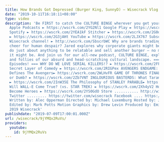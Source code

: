 ```yaml
---
title: How Brands Got Depressed (Burger King, SunnyD) – Wisecrack Vlog
date: "2019-10-11T16:18:11+08:00"
type: video
description: 'Be FIRST to catch the CULTURE BINGE wherever you get your podcasts!
  Apple Podcasts ► https://wscrk.com/2YG2Nl1 Google Play ► https://wscrk.com/2JnfEna
  Spotify ► https://wscrk.com/2YEA1kF Stitcher ► https://wscrk.com/2G0qMnY SoundCloud
  ► https://wscrk.com/2G3jAHt YouTube ► https://wscrk.com/2LJX767 Subscribe to the
  Wisecrack channel! ► http://wscrk.com/SbscrbWC Why are brands trading in their corporate
  cheer for human despair? Jared explores why corporate giants might be willing to
  do just about anything to be relatable and sell another burger – no matter how cringeworthy
  it might be. And join us for our all-new podcast, CULTURE BINGE, exploring the joys
  and follies of our absurd and head-scratching cultural landscape. === Watch More
  Episodes! === WHY DO WE LOVE SERIAL KILLERS!? ► https://wscrk.com/2FFbggZ JOHN WICK''s
  Secret Layer of Comedy ► https://wscrk.com/2RIGPex AVENGERS ENDGAME: How History
  Defines The Avengers► https://wscrk.com/2WLHvFR GAME OF THRONES FINALE: Is It Deep
  or Dumb? ► https://wscrk.com/2Zb7VNT INGLOURIOUS BASTERDS: What Tarantino Got Wrong
  ► https://wscrk.com/2InW35E The Philosophy of STANLEY PARABLE► https://wscrk.com/2IglBS5
  Will WALL-E Come True? (vs. STAR TREK) ► https://wscrk.com/2Xh4yV2 How Fraudsters
  Become Heroes ► https://wscrk.com/2YS0GdO Store ........... http://wisecrackstore.com
  Twitter ......... https://twitter.com/wisecrack Facebook .... https://facebook.com/wisecrackedu
  Written by: Alec Opperman Directed by: Michael Luxemburg Hosted by: Jared Bauer
  Edited by: Mark Potts Motion Graphics by: Drew Levin Produced by: Emily Dunbar ©
  2019 Wisecrack'
publishdate: "2019-07-09T17:00:01.000Z"
url: /wisecrack/9jYMQx2RuVs/
providers:
  youtube:
    id: 9jYMQx2RuVs
---
```

